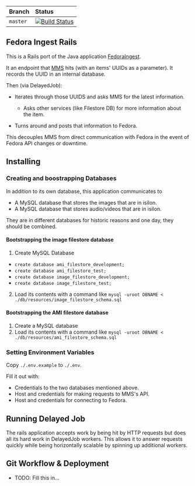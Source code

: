 | Branch   | Status                                                                                                                              |
|:---------|:------------------------------------------------------------------------------------------------------------------------------------|
| `master` | [![Build Status](https://travis-ci.org/NYPL/fedora_ingest_rails.svg?branch=master)](https://travis-ci.org/NYPL/fedora_ingest_rails) |

## Fedora Ingest Rails

This is a Rails port of the Java application [FedoraIngest](https://github.com/NYPL/FedoraIngest/blob/master/README.md).

It an endpoint that [MMS](https://bitbucket.org/NYPL/mms/) hits (with
an items' UUIDs as a parameter). It records the UUID in an internal database.

Then (via DelayedJob):

* Iterates through those UUIDS and asks MMS for the latest information.
  - Asks other services (like Filestore DB) for more information about the item.

* Turns around and posts that information to Fedora.

This decouples MMS from direct communication with Fedora in the event of Fedora API changes or downtime.

## Installing

### Creating and boostrapping Databases

In addition to its own database, this application communicates to

* A MySQL database that stores the images that are in isilon.
* A MySQL database that stores audio/videos that are in isilon.

They are in different databases for historic reasons and one
day, they should be combined.

#### Bootstrapping the image filestore database

1. Create MySQL Database
  - `create database ami_filestore_development;`
  - `create database ami_filestore_test;`
  - `create database image_filestore_development;`
  - `create database image_filestore_test;`

2. Load its contents with a command like `mysql -uroot DBNAME < ./db/resources/image_filestore_schema.sql`

#### Bootstrapping the AMI filestore database

1. Create a MySQL database
2. Load its contents with a command like `mysql -uroot DBNAME < ./db/resources/ami_filestore_schema.sql`

### Setting Environment Variables

Copy `./.env.example` to `./.env`.

Fill it out with:

* Credentials to the two databases mentioned above.
* Host and credentials for making requests to MMS's API.
* Host and credentials for connecting to Fedora.

## Running Delayed Job

The rails application accepts work by being hit by HTTP requests but
does all its hard work in DelayedJob workers. This allows it to answer
requests quickly while being horizontally scalable by spinning up
additional workers.

## Git Workflow & Deployment

* TODO: Fill this in...
